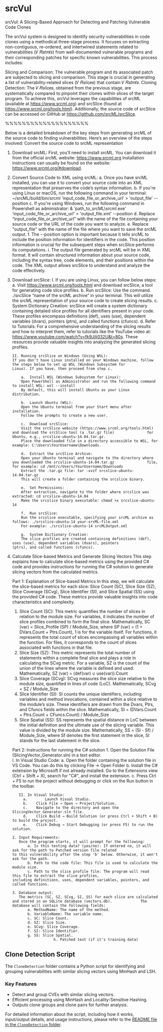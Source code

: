 # srcVul
srcVul: A Slicing-Based Approach for Detecting and Patching Vulnerable Code Clones

The srcVul system is designed to identify security vulnerabilities in code clones using a methodical three-stage process. It focuses on extracting non-contiguous, re-ordered, and intertwined statements related to vulnerabilities (𝑉 𝑅𝑠𝑡𝑚𝑡𝑠) from well-documented vulnerable programs and their corresponding patches for specific known vulnerabilities. This process includes:

Slicing and Comparison: The vulnerable program and its associated patch are subjected to slicing and comparison. This stage is crucial in generating a list of vulnerability-related slices (𝑉 𝑅𝑠𝑙𝑖𝑐𝑒𝑠) that contain 𝑉 𝑅𝑠𝑡𝑚𝑡𝑠.
Cloning Detection: The 𝑉 𝑅𝑠𝑙𝑖𝑐𝑒𝑠, obtained from the previous stage, are systematically compared to pinpoint their clones within slices of the target program.
To achieve this, srcVul leverages the capabilities of srcML (available at https://www.srcml.org) and srcSlice (found at https://www.srcml.org/tools.html). Additionally, the source code of srcSlice can be accessed on GitHub at https://github.com/srcML/srcSlice.

%%%%%%%%%%%%%%%%%%%%

Below is a detailed breakdown of the key steps from generating srcML of the source code to finding vulnerabilities. Here’s an overview of the steps involved:
Convert the source code to srcML representation
1.	Download srcML:
       First, you’ll need to install srcML. You can download it from the official srcML website: https://www.srcml.org
       Installation instructions can usually be found on the website: https://www.srcml.org/#download. 

2.	Convert Source Code to XML using srcML:
	    a.	Once you have srcML installed, you can use it to convert your source code into an XML representation that preserves the 		code’s 
	 	syntax information.
	    b.	If you're using Linux or macOS, run the following command in your terminal: 
	    	~/srcML/build/bin/srcml 'input_code_file_or_archive_url' > 'output_file' --position
	    c. 	If you're using Windows, run the following command in Powershell as administrator:
		& 'path_to_srcML\srcml.exe' 'input_code_file_or_archive_url' > 'output_file.xml' --position	
	    d.	Replace “input_code_file_or_archive_url” with the name of the file containing your source code or the URL of the code 			you want to analyze.
	    e.	Replace "output_file" with the name of the file where you want to save the srcML output.
	    f.	The --position option is important because it tells srcML to include the position information for identifiers in the 			code. This position information is crucial for the subsequent steps when srcSlice performs its computations.
	    i.	The output file generated by srcML will be in XML format. It will contain structured information about your source code, 		including the syntax tree, code elements, and their positions within the code. The XML output allows srcSlice to 			understand and analyze the code effectively.

3.	Download srcSlice: 
	    I.	If you are using Linux, you can follow below steps:
		    a.	Visit https://www.srcml.org/tools.html and download srcSlice, a tool for generating code slice profiles.
		    b.	Run srcSlice: Use the command. ./srcSlice “name of the srcML archive” in your terminal. This will utilize the 				srcML representation of your source code to create slicing results.
		    c.	System Dictionary Creation: srcSlice will create a system dictionary containing detailed slice profiles for all 			identifiers present in your code. These profiles encompass definitions (def), uses (use), dependent variables 				(dvars), pointers (ptrs), and called functions (cfuncs).
		    d.	Refer to Tutorials: For a comprehensive understanding of the slicing results and how to interpret them, refer to 			tutorials like the YouTube video at: https://www.youtube.com/watch?v=fk9JiIi032U&t=80s. These resources provide 			valuable insights into analyzing the generated slicing profiles.
	
	    II.	Running srcSlice on Windows (Using WSL):
		If you don't have Linux installed on your Windows machine, follow the steps below to set up WSL (Windows Subsystem for 			Linux). If you have, then proceed from step c.

		    a.  Install WSL (Windows Subsystem for Linux):
			Open PowerShell as Administrator and run the following command to install WSL: wsl --install
			By default, this will install Ubuntu as your Linux distribution.
		
		    b.  Launch Ubuntu (WSL):
			Open the Ubuntu terminal from your Start menu after installation.
			Follow the prompts to create a new user.
		
		    c.	Download srcSlice:
			Visit the srcSlice website (https://www.srcml.org/tools.html) and download the srcSlice tool (a .tar.gz file) 				for Ubuntu, e.g., srcslice-ubuntu-14.04.tar.gz.
			Place the downloaded file in a directory accessible to WSL, for example: C:\Users\YourUsername\Downloads.
		
		    d. 	Extract the srcSlice Archive:
			Open your Ubuntu terminal and navigate to the directory where you downloaded the srcslice-ubuntu-14.04.tar.gz 				file, for example: cd /mnt/c/Users/YourUsername/Downloads
			Extract the .tar.gz file: tar -xvzf srcslice-ubuntu-14.04.tar.gz
			This will create a folder containing the srcslice binary.
		
		    e.	Set Permissions:
			After extraction, navigate to the folder where srcslice was extracted: cd srcslice-ubuntu-14.04
			Make the srcslice binary executable: chmod +x srcslice-ubuntu-14
		
		    f.	Run srcSlice:
			Run the srcslice executable, specifying your srcML archive as follows: ./srcslice-ubuntu-14 your-srcML-file.xml
			For example: ./srcslice-ubuntu-14 srcMLOutput.xml
		
		    g.	System Dictionary Creation:
			The slice profiles are created containing definitions (def), uses (use), dependent variables (dvars), pointers 				(ptrs), and called functions (cfuncs).

5.   Calculate Slice-based Metrics and Generate Slicing Vectors
	This step explains how to calculate slice-based metrics using the provided C# code and provides instructions for running the C# 	solution to generate slicing vectors from the calculated metrics.

	    Part 1:    Explanation of Slice-based Metrics
	    	In this step, we will calculate the slice-based metrics for each slice: Slice Count (SC), Slice Size (SZ), Slice 			Coverage (SCvg), Slice Identifier (SI), and Slice Spatial (SS) using the provided C# code. These metrics provide 			valuable insights into code characteristics and complexity.
		1.	Slice Count (SC): This metric quantifies the number of slices in relation to the module size. 
				          For variables, it indicates the number of slice profiles combined to form the final slice. 						  Mathematically, SC (var) = Slice_Profile (SP) / Module_Size, where SP (var) = (1 + 							  DVars.Count + Ptrs.Count), 1 is for the variable itself.
				          For functions, it represents the total count of slices encompassing all variables within the 					          function. 
				          For files, it corresponds to the count of slices associated with functions in that file.
		2.	Slice Size (SZ): This metric represents the total number of statements within a complete final slice and plays a 					 role in calculating the SCvg metric. 
				         For a variable, SZ is the count of the union of the lines where the variable is defined and 						 used. Mathematically, SZ (var) = (def(var) ∪ use(var)).Count
		3.	Slice Coverage (SCvg): SCvg measures the slice size relative to the module size, quantified in lines of code 						       (LoC). 
					       Mathematically, SCvg = SZ / Module_Size
		4.	Slice Identifier (SI): SI counts the unique identifiers, including variables and method invocations, contained 						       within a slice relative to the module’s size. These identifiers are drawn from the Dvars, 					       Ptrs, and Cfuncs fields within the slice. 
				               Mathematically, SI = (DVars.Count + Ptrs.Count + CFuncs.Count) / Module_Size
		5.	Slice Spatial (SS): SS represents the spatial distance in LoC between the initial definition and the ultimate 						    use of the slicing variable. This value is divided by the module size.
				            Mathematically, SS = (Sl - Sf) / Module_Size, where Sf denotes the first statement in the 						    slice, Sl stands for the last statement in the slice.
		
	    Part 2:   Instructions for running the C# solution
		  1.	Open the Solution File (SlicingVector_Generator.sln) in a text editor.   
		   I. 	In Visual Studio Code:
		      a.	Open the folder containing the solution file in VS Code. You can do this by clicking File → Open Folder
		      b.	Install the C# extension by Microsoft if not already installed. Go to the Extensions view (Ctrl + Shift 				+ X), search for "C#", and install the extension.
		      c.	Press Ctrl + F5 to run the project without debugging or click on the Run button in the toolbar.
		
		    II.	In Visual Studio: 
		      a.        Launch Visual Studio.
		      b.	Click File → Open → Project/Solution.
		      c.	Navigate to the directory and open the SlicingVector_Generator.sln file.
		      d.	Click Build → Build Solution (or press Ctrl + Shift + B) to build the project.
		      e.	Click Debug → Start Debugging (or press F5) to run the solution.
		
		 2. Input Requirements:
			Once the program starts, it will prompt for the following:
			    a. Is this testing data? (yes/no): If entered no, it will ask for the path to Patched version file related 				       to this vulnerability after the step 'b' below. Otherwise, it won't ask for the path.
			    b. Path to the code file: This file is used to calculate the module size.
			    c. Path to the slice profile file: The program will read this file to extract the slice profiles, 					       including definitions, uses, dependent variables, pointers, and called functions.
		 
		 3. Database output:
			The metrics (SC, SZ, SCvg, SI, SS) for each slice are calculated and stored in an SQLite database (vectors.db). 			The database will contain the following fields:
			    a. MethodName: The name of the method.
			    b. VariableName: The variable name.
			    c. SC: Slice Count.
			    d. SZ: Slice Size.
			    e. SCvg: Slice Coverage.
			    f. SI: Slice Identifier.
			    g. SS: Slice Spatial.
                            h. Patched text (if it's training data)
		

## Clone Detection Script

The `CloneDetection` folder contains a Python script for identifying and grouping vulnerabilities with similar slicing vectors using MinHash and LSH.

### Key Features
- Detect and group CVEs with similar slicing vectors.
- Efficient processing using MinHash and Locality-Sensitive Hashing.
- Outputs clone groups and clone pairs for further analysis.

For detailed information about the script, including how it works, input/output details, and usage instructions, please refer to the [README file in the `CloneDetection` folder](CloneDetection/README.md).

